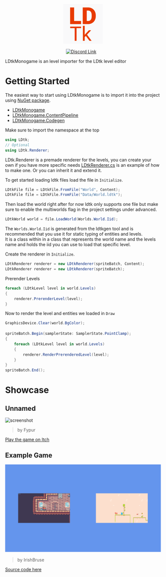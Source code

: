 <p align="center">
<img src="Icon.png" height="128px"/>
</p>

<p align="center">
    <a href="https://ldtk.io/go/discord"><img src="https://img.shields.io/discord/761549092677353513?color=%236370f4&amp;label=Discord" alt="Discord Link"></a> &nbsp;
    <a href="https://github.com/deepnight/ldtk"><img src="https://img.shields.io/badge/LDtk-1.5.3-yellow" alt=""></a>
</p>

LDtkMonogame is an level importer for the LDtk level editor

# Getting Started

The easiest way to start using LDtkMonogame is to import it into the project using [NuGet package](https://www.nuget.org/packages/LDtkMonogame/).

-   [LDtkMonogame](https://www.nuget.org/packages/LDtkMonogame/)
-   [LDtkMonogame.ContentPipeline](https://www.nuget.org/packages/LDtkMonogame.ContentPipeline/)
-   [LDtkMonogame.Codegen](https://www.nuget.org/packages/LDtkMonogame.Codegen/)

Make sure to import the namespace at the top

```cs
using LDtk;
// Optional
using LDtk.Renderer;
```

LDtk.Renderer is a premade renderer for the levels, you can create your own if you have more specific needs
[LDtkRenderer.cs](https://github.com/IrishBruse/LDtkMonogame/blob/main/LDtk/Renderer/LDtkRenderer.cs)
is an example of how to make one. Or you can inherit it and extend it.

To get started loading ldtk files load the file in `Initialize`.

```cs
LDtkFile file = LDtkFile.FromFile("World", Content);
LDtkFile file = LDtkFile.FromFile("Data/World.ldtk");
```

Then load the world right after for now ldtk only supports one file but make sure to enable the multiworlds flag in the project settings under advanced.

```cs
LDtkWorld world = file.LoadWorld(Worlds.World.Iid);
```

The `Worlds.World.Iid` is generated from the ldtkgen tool and is recommended that you use it for static typing of entities and levels.  
It is a class within in a class that represents the world name and the levels name and holds the iid you can use to load that specific level.

Create the renderer in `Initialize`.

```cs
LDtkRenderer renderer = new LDtkRenderer(spriteBatch, Content);
LDtkRenderer renderer = new LDtkRenderer(spriteBatch);
```

Prerender Levels

```cs
foreach (LDtkLevel level in world.Levels)
{
    renderer.PrerenderLevel(level);
}
```

Now to render the level and entities we loaded in `Draw`

```cs
GraphicsDevice.Clear(world.BgColor);

spriteBatch.Begin(samplerState: SamplerState.PointClamp);
{
    foreach (LDtkLevel level in world.Levels)
    {
        renderer.RenderPrerenderedLevel(level);
    }
}
spriteBatch.End();
```

# Showcase

## Unnamed

![screenshot](https://img.itch.zone/aW1nLzEzNjQ1MTM5LnBuZw==/original/yOAqCD.png)

> by Fypur

[Play the game on Itch](https://fypur.itch.io/unnamed)

## Example Game

![screenshot](https://raw.githubusercontent.com/IrishBruse/LDtkMonogame/main/LDtk.Example/Screenshot.png)

> by IrishBruse

[Source code here](./LDtk.Example/)
